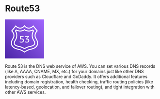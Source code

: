 # Route53

<img src="../img/Route53.png" alt="Route53 Icon" width="128" height="128"/>

Route 53 is the DNS web service of AWS. You can set various DNS records (like A, AAAA, CNAME, MX, etc.) for your domains just like other DNS providers such as Cloudflare and GoDaddy. It offers additional features including domain registration, health checking, traffic routing policies (like latency-based, geolocation, and failover routing), and tight integration with other AWS services.

